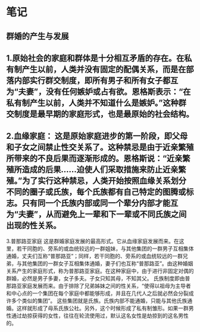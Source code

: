 # 笔记
## 群婚的产生与发展
1.原始社会的家庭和群体是十分相互矛盾的存在。在私有制产生以前，人类并没有固定的配偶关系，而是在部落内部实行群交制度，即所有男子和所有女子都互为“夫妻”，没有任何嫉妒或占有欲。恩格斯表示：“在私有制产生以前，人类并不知道什么是嫉妒。”这种群交制度是最早期的家庭形式，也是最原始的社会结构。
---
2.血缘家庭： 这是原始家庭进步的第一阶段，即父母和子女之间禁止性交关系了。这种禁忌是由于近亲繁殖所带来的不良后果而逐渐形成的。恩格斯说：“近亲繁殖所造成的后果……迫使人们采取措施来防止近亲繁殖。”为了实行这种禁忌，人类开始按照血缘关系划分不同的圈子或氏族，每个氏族都有自己特定的图腾或标志。只有同一个氏族内部或同一个辈分内部才能互为“夫妻”，从而避免上一辈和下一辈或不同氏族之间出现的性关系。
---
3.普那路亚家庭 这是群婚家庭发展的最高形式。它从血缘家庭发展而来。在这里，若干同胞的、旁系的或血统较远的一群姐妹，与其他集团的一群男子互相集体通婚，丈夫们互称“普那路亚”；同样，若干同胞的、旁系的或血统较远的一群兄弟，与其他集团的一群女子互相集体通婚，妻子们也互称“普那路亚”。由这种婚姻关系产生的家庭形式，称为普那路亚家庭。在这种家庭中，由于进行非固定对偶的群婚，必然是男子多妻，女子多夫。子女只知其母，不知其父。 氏族制度即由普那路亚家庭发展而来。由于排除了兄弟姊妹之间的性关系，“使得以祖母为主导者和中心点的一个集团在每个家庭中都能够形成，并且在几代人之后就必然会分裂成许多个类似的集团”。 这些集团就是氏族。氏族内部不能通婚，只能与其他氏族通婚。这样就形成了母系氏族公社。另外，这个时候形成了私有制雏形。如果一群男性通过劫掠获得的女性，往往在轮流使用过，默认这名女性是劫掠到的这名男性的。

